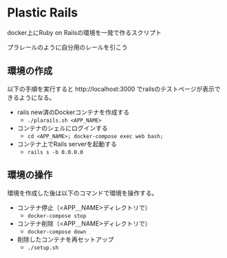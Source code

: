 # Plastic Rails
docker上にRuby on Railsの環境を一発で作るスクリプト

プラレールのように自分用のレールを引こう

## 環境の作成
以下の手順を実行すると http://localhost:3000 でrailsのテストページが表示できるようになる。

- rails new済のDockerコンテナを作成する
  - `./plarails.sh <APP_NAME>`
- コンテナのシェルにログインする
  -  `cd <APP_NAME>; docker-compose exec web bash; `
- コンテナ上でRails serverを起動する
  - `rails s -b 0.0.0.0`

## 環境の操作
環境を作成した後は以下のコマンドで環境を操作する。

- コンテナ停止（<APP＿NAME>ディレクトリで）
  -  `docker-compose stop`
- コンテナ削除（<APP＿NAME>ディレクトリで）
  -  `docker-compose down`
- 削除したコンテナを再セットアップ
  -  `./setup.sh`
